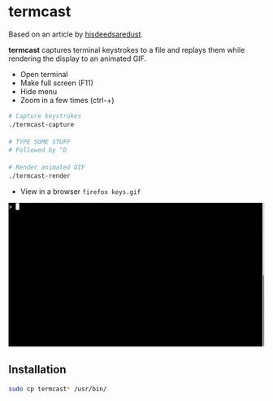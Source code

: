 # termcast
Based on an article by [hisdeedsaredust](https://github.com/hisdeedsaredust).

**termcast** captures terminal keystrokes to a file and replays them while
rendering the display to an animated GIF.

- Open terminal
- Make full screen (F11)
- Hide menu
- Zoom in a few times (ctrl-+)

```bash
# Capture keystrokes
./termcast-capture

# TYPE SOME STUFF
# Followed by ^D

# Render animated GIF
./termcast-render
```

- View in a browser ```firefox keys.gif```

![](https://raw.githubusercontent.com/deanturpin/feedback/master/examples/echo/keys.gif)

## Installation
```bash
sudo cp termcast* /usr/bin/
```
